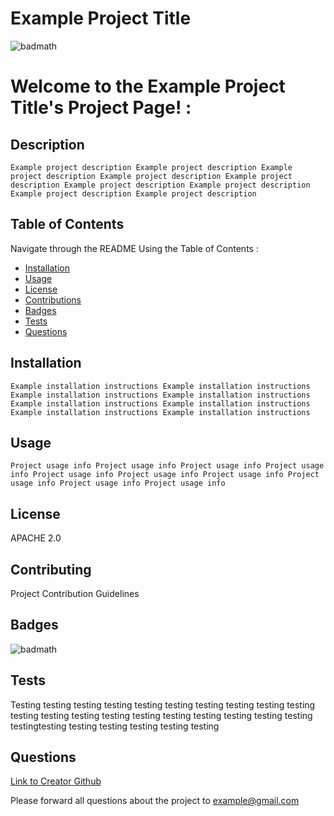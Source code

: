 # Example Project Title
  ![badmath](https://img.shields.io/badge/license-APACHE_2.0-green)

  # Welcome to the Example Project Title's Project Page! : 

  ## Description
    Example project description Example project description Example project description Example project description Example project description Example project description Example project description Example project description Example project description 

  ## Table of Contents
  Navigate through the README Using the Table of Contents : 

  * [Installation](#installation)
  * [Usage](#usage)
  * [License](#license)
  * [Contributions](#contributing)
  * [Badges](#badges)
  * [Tests](#tests)
  * [Questions](#questions)

  ## Installation
    Example installation instructions Example installation instructions Example installation instructions Example installation instructions Example installation instructions Example installation instructions Example installation instructions Example installation instructions

  ## Usage
    Project usage info Project usage info Project usage info Project usage info Project usage info Project usage info Project usage info Project usage info Project usage info Project usage info 

  ## License
  APACHE 2.0

  ## Contributing
  Project Contribution Guidelines

  ## Badges
  ![badmath](https://img.shields.io/badge/license-APACHE_2.0-green)
  

  ## Tests
  Testing testing testing testing testing testing testing testing testing testing testing testing testing testing testing testing testing testing testing testing testingtesting testing  testing testing testing testing 

  ## Questions
  [Link to Creator Github](https://github.com/example-user)

  Please forward all questions about the project to <example@gmail.com> 
  